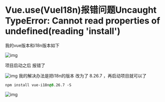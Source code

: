 # Vue.use(VueI18n)报错问题Uncaught TypeError: Cannot read properties of undefined(reading 'install')

我的vue版本和i18n版本如下



![img](https://upload-images.jianshu.io/upload_images/14620593-9121e81d56782e6e.png?imageMogr2/auto-orient/strip|imageView2/2/w/266/format/webp)

项目启动之后 报错了

![img](https://upload-images.jianshu.io/upload_images/14620593-d3e44a7be0c514b6.png?imageMogr2/auto-orient/strip|imageView2/2/w/590/format/webp)
我的解决办法是把i18n的版本 改为了 8.26.7 ，再启动项目就可以了

```css
npm install vue-i18n@8.26.7 -S
```

![img](https://upload-images.jianshu.io/upload_images/14620593-e807383502cd6040.png?imageMogr2/auto-orient/strip|imageView2/2/w/589/format/webp)